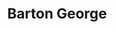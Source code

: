 ---
avatar: /images/people/bartongeorge.jpg
avatar_small: /images/people/bartongeorge_small.jpg
bio: Founder & lead Project Sputnik (dev systems). Employed by Dell -- focused on
  Linux, developers & Open Source. These insightful opinions are my own.
gplus: null
homepage: https://bartongeorge.io/
instagram: null
linkedin: https://www.linkedin.com/in/barton808/
title: Barton George
twitter: https://twitter.com/barton808
type: guest
username: bartongeorge
youtube: null
---